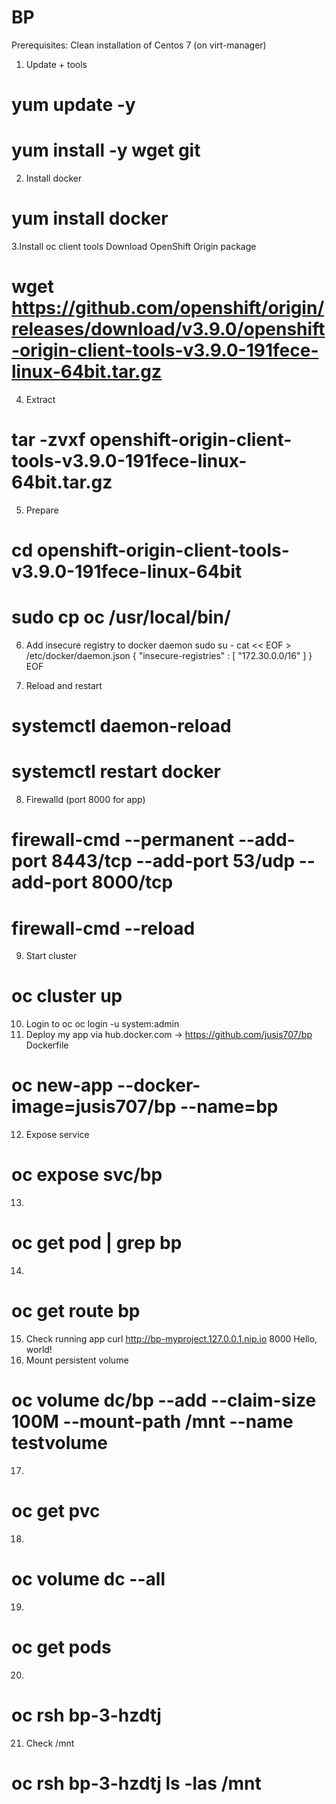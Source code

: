 # BP
Prerequisites:
Clean installation of Centos 7 (on virt-manager)

1. Update + tools
# yum update -y
# yum install -y wget git
2. Install docker
# yum install docker
3.Install oc client tools
 Download OpenShift Origin package
# wget https://github.com/openshift/origin/releases/download/v3.9.0/openshift-origin-client-tools-v3.9.0-191fece-linux-64bit.tar.gz 
4. Extract
# tar -zvxf openshift-origin-client-tools-v3.9.0-191fece-linux-64bit.tar.gz
5. Prepare
# cd openshift-origin-client-tools-v3.9.0-191fece-linux-64bit
# sudo cp oc /usr/local/bin/
6. Add insecure registry to docker daemon
sudo su -
cat << EOF > /etc/docker/daemon.json 
{
    "insecure-registries" : [ "172.30.0.0/16" ]
}
EOF

7. Reload and restart
# systemctl daemon-reload
# systemctl restart docker
8. Firewalld (port 8000 for app)
# firewall-cmd --permanent --add-port 8443/tcp --add-port 53/udp --add-port 8000/tcp
# firewall-cmd --reload
9. Start cluster
# oc cluster up
10. Login to oc
oc login -u system:admin
11. Deploy my app via hub.docker.com -> https://github.com/jusis707/bp Dockerfile
# oc new-app --docker-image=jusis707/bp --name=bp
12. Expose service 
# oc expose svc/bp
13.
# oc get pod | grep bp
14.
# oc get route bp
15. Check running app
curl http://bp-myproject.127.0.0.1.nip.io 8000
Hello, world!
16. Mount persistent volume
# oc volume dc/bp --add --claim-size 100M --mount-path /mnt --name testvolume
17.
# oc get pvc
18.
# oc volume dc --all
19.
# oc get pods
20.
# oc rsh bp-3-hzdtj
21. Check /mnt 
# oc rsh bp-3-hzdtj ls -las /mnt
